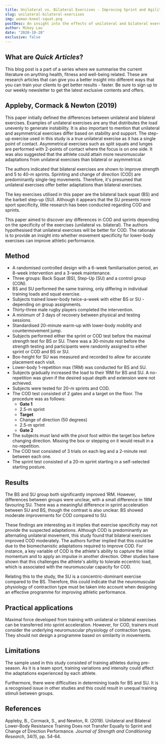 ```yaml
---
title: Unilateral vs. Bilateral Exercises - Improving Sprint and Agility
slug: unilateral-bilateral-exercises
img: woman-kneel-squat.png
postDesc: An insight into the effects of unilateral and bilateral exercises on sprint and agility performance.
author: Mikey Lau
date: "2020-10-28"
exclusive: false
---
```


## What are _Quick Articles_?

This blog post is a part of a series where we summarise the current literature on anything health, fitness and well-being related. These are research articles that can give you a better insight into different ways that you can train your clients to get better results - faster. Be sure to sign up to our weekly newsletter to get the latest exclusive contents and offers.

## Appleby, Cormack & Newton (2019)

This paper initially defined the differences between unilateral and bilateral exercises. Examples of unilateral exercises are any that distributes the load unevenly to generate instability. It is also important to mention that unilateral and asymmetrical exercises differ based on stability and support. The step-up exercise used in this study is a true unilateral exercise as it has a single point of contact. Asymmetrical exercises such as split squats and lunges are performed with 2-points of contact where the focus is on one side. It was also suggested that the athlete could attain more neuromuscular adaptations from unilateral exercises than bilateral or asymmetrical.

The authors indicated that bilateral exercises are shown to improve strength and 5 to 40-m sprints. Sprinting and change of direction (COD) are predominantly single-leg movements. Therefore, it's presumed that unilateral exercises offer better adaptations than bilateral exercises.

The key exercises utilised in this paper are the bilateral back squat (BS) and the barbell step-up (SU). Although it appears that the SU presents more sport specificity, little research has been conducted regarding COD and sprints.

This paper aimed to discover any differences in COD and sprints depending on the specificity of the exercises (unilateral vs. bilateral). The authors hypothesised that unilateral exercises will be better for COD. The rationale is to provide an insight into whether movement specificity for lower-body exercises can improve athletic performance.

## Method

- A randomised controlled design with a 6-week familiarisation period, an 8-week intervention and a 3-week maintenance.
- Three groups: Back Squat (BS), Step-Up (SU) and a control group (CON).
- BS and SU performed the same training, only differing in individual training loads and squat exercise.
- Subjects trained lower-body twice-a-week with either BS or SU - depending on group assignments.
- Thirty-three male rugby players completed the intervention.
- A minimum of 3 days of recovery between physical and testing sessions.
- Standardised 20-minute warm-up with lower-body mobility and countermovement jump.
- Subjects performed either the sprint or COD test before the maximal strength test for BS or SU. There was a 30-minute rest before the strength testing and participants were randomly assigned to either sprint or COD and BS or SU.
- Box-height for SU was measured and recorded to allow for accurate placement each visit.
- Lower-body 1-repetition max (1RM) was conducted for BS and SU.
- Subjects gradually increased the load to their 1RM for BS and SU. A no-repetition was given if the desired squat depth and extension were not achieved.
- Subjects were tested for 20-m sprints and COD.
- The COD test consisted of 2 gates and a target on the floor. The procedure was as follows:
  - **Gate 1**
  - 2.5-m sprint
  - **Target**
  - Change of direction (50 degrees)
  - 2.5-m sprint
  - **Gate 2**
- The subjects must land with the pivot foot within the target box before changing direction. Missing the box or stepping on it would result in a no-repetition.
- The COD test consisted of 3 trials on each leg and a 2-minute rest between each one.
- The sprint test consisted of a 20-m sprint starting in a self-selected starting posture.

## Results

The BS and SU group both significantly improved 1RM. However, differences between groups were unclear, with a small difference in 1RM favouring SU. There was a meaningful difference in sprint acceleration between SU and BS, though the contrast is also unclear. BS showed moderate improvements for COD compared to SU.

These findings are interesting as it implies that exercise specificity may not provide the suspected adaptations. Although COD is predominantly an alternating unilateral movement, this study found that bilateral exercises improved COD moderately. The authors further implied that this could be due to the biomechanistic adaptations required to improve COD. For instance, a key variable of COD is the athlete's ability to capture the initial momentum and to apply an impulse in another direction. Other studies have shown that this challenges the athlete's ability to tolerate eccentric load, which is associated with the neuromuscular capacity for COD.

Relating this to the study, the SU is a concentric-dominant exercise compared to the BS. Therefore, this could indicate that the neuromuscular physiology of contraction type must be taken into account when designing an effective programme for improving athletic performance.

## Practical applications

Maximal force developed from training with unilateral or bilateral exercises can be transferred into sprint acceleration. However, for COD, trainers must consider the underlying neuromuscular physiology of contraction types. They should not design a programme based on similarity in movements.

## Limitations

The sample used in this study consisted of training athletes during pre-season. As it is a team sport, training variations and intensity could affect the adaptations experienced by each athlete.

Furthermore, there were difficulties in determining loads for BS and SU. It is a recognised issue in other studies and this could result in unequal training stimuli between groups.

## References

Appleby, B., Cormack, S., and Newton, R. (2019). Unilateral and Bilateral Lower-Body Resistance Training Does not Transfer Equally to Sprint and Change of Direction Performance. _Journal of Strength and Conditioning Research_, 34(1), pp. 54-64.
